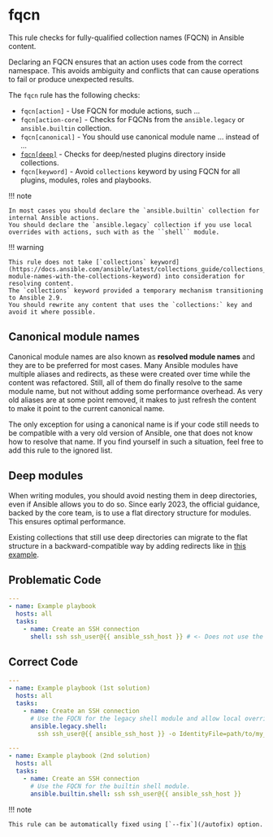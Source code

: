# fqcn

This rule checks for fully-qualified collection names (FQCN) in Ansible content.

Declaring an FQCN ensures that an action uses code from the correct namespace.
This avoids ambiguity and conflicts that can cause operations to fail or produce
unexpected results.

The `fqcn` rule has the following checks:

- `fqcn[action]` - Use FQCN for module actions, such ...
- `fqcn[action-core]` - Checks for FQCNs from the `ansible.legacy` or
  `ansible.builtin` collection.
- `fqcn[canonical]` - You should use canonical module name ... instead of ...
- [`fqcn[deep]`](#deep-modules) - Checks for deep/nested plugins directory
  inside collections.
- `fqcn[keyword]` - Avoid `collections` keyword by using FQCN for all plugins,
  modules, roles and playbooks.

!!! note

    In most cases you should declare the `ansible.builtin` collection for internal Ansible actions.
    You should declare the `ansible.legacy` collection if you use local overrides with actions, such with as the ``shell`` module.

!!! warning

    This rule does not take [`collections` keyword](https://docs.ansible.com/ansible/latest/collections_guide/collections_using_playbooks.html#simplifying-module-names-with-the-collections-keyword) into consideration for resolving content.
    The `collections` keyword provided a temporary mechanism transitioning to Ansible 2.9.
    You should rewrite any content that uses the `collections:` key and avoid it where possible.

## Canonical module names

Canonical module names are also known as **resolved module names** and they are
to be preferred for most cases. Many Ansible modules have multiple aliases and
redirects, as these were created over time while the content was refactored.
Still, all of them do finally resolve to the same module name, but not without
adding some performance overhead. As very old aliases are at some point removed,
it makes to just refresh the content to make it point to the current canonical
name.

The only exception for using a canonical name is if your code still needs to be
compatible with a very old version of Ansible, one that does not know how to
resolve that name. If you find yourself in such a situation, feel free to add
this rule to the ignored list.

## Deep modules

When writing modules, you should avoid nesting them in deep directories, even if
Ansible allows you to do so. Since early 2023, the official guidance, backed by
the core team, is to use a flat directory structure for modules. This ensures
optimal performance.

Existing collections that still use deep directories can migrate to the flat
structure in a backward-compatible way by adding redirects like in
[this example](https://github.com/ansible-collections/community.general/blob/main/meta/runtime.yml#L227-L233).

## Problematic Code

```yaml
---
- name: Example playbook
  hosts: all
  tasks:
    - name: Create an SSH connection
      shell: ssh ssh_user@{{ ansible_ssh_host }} # <- Does not use the FQCN for the shell module.
```

## Correct Code

```yaml
---
- name: Example playbook (1st solution)
  hosts: all
  tasks:
    - name: Create an SSH connection
      # Use the FQCN for the legacy shell module and allow local overrides.
      ansible.legacy.shell:
        ssh ssh_user@{{ ansible_ssh_host }} -o IdentityFile=path/to/my_rsa
```

```yaml
---
- name: Example playbook (2nd solution)
  hosts: all
  tasks:
    - name: Create an SSH connection
      # Use the FQCN for the builtin shell module.
      ansible.builtin.shell: ssh ssh_user@{{ ansible_ssh_host }}
```

!!! note

    This rule can be automatically fixed using [`--fix`](/autofix) option.
